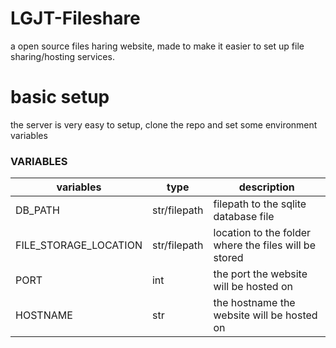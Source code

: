 # LGJT-Fileshare
a open source files haring website, made to make it easier to set up file sharing/hosting services.


# basic setup
the server is very easy to setup, clone the repo and set some environment variables


### VARIABLES
| variables             | type         | description                                           |
| --------------------- | ------------ | ----------------------------------------------------- |
| DB_PATH               | str/filepath | filepath to the sqlite database file                  |
| FILE_STORAGE_LOCATION | str/filepath | location to the folder where the files will be stored |
| PORT                  | int          | the port the website will be hosted on                |
| HOSTNAME              | str          | the hostname the website will be hosted on            |